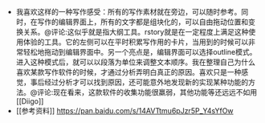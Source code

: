 - 我喜欢这样的一种写作感受：所有的写作素材就在旁边，可以随时参考。同时，在写作的编辑界面上，所有的文字都是组块化的，可以自由拖动位置和变换关系。@评论:这似乎就是指大纲工具。rstory就是在一定程度上满足这种使用体验的工具。它的左侧可以在平时积累写作用的卡片，当用到的时候可以非常轻松地拖动到编辑界面中。另一个亮点是，编辑界面可以选择outline模式。进入这种模式后，就可以以段落为单位来调整文本顺序。我在整理自己为什么喜欢某款写作软件的时候，才通过分析弄明白真正的原因。喜欢只是一种感觉，事后经过分析才可以找到原因，还可能意外地发现新的实现某种功能的方法。@评论:现在看来，这款软件的收集功能很羸弱，其他功能等还远远不如用[[Diigo]]
- [[参考资料]] https://pan.baidu.com/s/14AVTtmu6pJzr5P_Y4sYfOw
